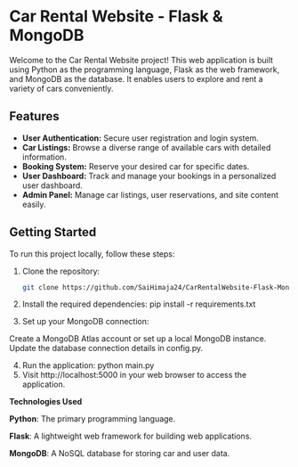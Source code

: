 # Car Rental Website - Flask & MongoDB

Welcome to the Car Rental Website project! This web application is built using Python as the programming language, Flask as the web framework, and MongoDB as the database. It enables users to explore and rent a variety of cars conveniently.

## Features

- **User Authentication:** Secure user registration and login system.
- **Car Listings:** Browse a diverse range of available cars with detailed information.
- **Booking System:** Reserve your desired car for specific dates.
- **User Dashboard:** Track and manage your bookings in a personalized user dashboard.
- **Admin Panel:** Manage car listings, user reservations, and site content easily.

## Getting Started

To run this project locally, follow these steps:

1. Clone the repository:

   ```bash
   git clone https://github.com/SaiHimaja24/CarRentalWebsite-Flask-MongoDb.git
2. Install the required dependencies: pip install -r requirements.txt

3. Set up your MongoDB connection:

  Create a MongoDB Atlas account or set up a local MongoDB instance.
  Update the database connection details in config.py.
  
4. Run the application: python main.py
5. Visit http://localhost:5000 in your web browser to access the application.

**Technologies Used**

**Python**: The primary programming language.

**Flask**: A lightweight web framework for building web applications.

**MongoDB**: A NoSQL database for storing car and user data.

